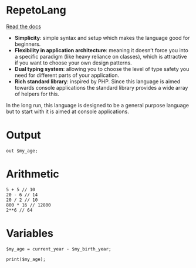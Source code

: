 # RepetoLang

[Read the docs](https://decorous-antique-b5f.notion.site/Repeto-Language-Documentation-1d9bb5c8004a80fb8fb1dda464765d60)

- <b>Simplicity</b>: simple syntax and setup which makes the language good for beginners.
- <b>Flexibility in application architecture</b>: meaning it doesn’t force you into a specific paradigm (like heavy reliance on classes), which is attractive if you want to choose your own design patterns.
- <b>Dual typing system</b>: allowing you to choose the level of type safety you need for different parts of your application.
- <b>Rich standard library</b>: inspired by PHP. Since this language is aimed towards console applications the standard library provides a wide array of helpers for this.

In the long run, this language is designed to be a general purpose language but to start with it is aimed at console applications.

# Output
```
out $my_age;
```

# Arithmetic
```
5 + 5 // 10
20 - 6 // 14
20 / 2 // 10
800 * 16 // 12800
2**6 // 64
```

# Variables
```
$my_age = current_year - $my_birth_year;

print($my_age);
```
